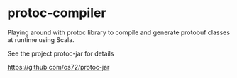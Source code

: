 # protoc-compiler
Playing around with protoc library to compile and generate protobuf classes at runtime using Scala.

See the project protoc-jar for details

https://github.com/os72/protoc-jar
